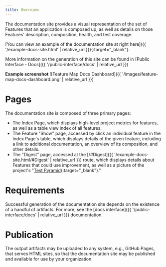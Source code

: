 ```yaml
---
title: Overview
---
```


The documentation site provides a visual representation of the set of Features that an application is composed up, as well as details on those Features' description, composition, health, and test coverage.

[You can view an example of the documentation site at right here]({{ '/example-docs-site.html' | relative_url }}){:target="_blank"}.

More information on the generation of this site can be found in [Public Interface - Docs]({{ '/public-interface/docs' | relative_url }})

**Example screenshot**
![Feature Map Docs Dashboard]({{ '/images/feature-map-docs-dashboard.png' | relative_url }})

# Pages
The documentation site is composed of three primary pages:
  - The Index Page, which displays high-level project metrics for features, as well as a table view index of all features.
  - The Feature "Show" page, accessed by click an individual feature in the Index Page's table, which displays details of the given feature, including a link to additional documentation, an overview of its composition, and other details.
  - The "Digest" page, accessed at the [/#Digest]({{ '/example-docs-site.html/#Digest' | relative_url }}) route, which displays details about Features that could use improvement, as well as a picture of the project's "[Test Pyramid](https://martinfowler.com/bliki/TestPyramid.html){:target="_blank"}."

# Requirements
Successful generation of the documentation site depends on the existence of a handful of artifacts.  For more, see the [docs interface]({{ '/public-interface/docs' | relative_url }}) documentation.

# Publication

The output artifacts may be uploaded to any system, e.g., GitHub Pages, that serves HTML sites, so that the documentation site may be published and available for use by your organization.
